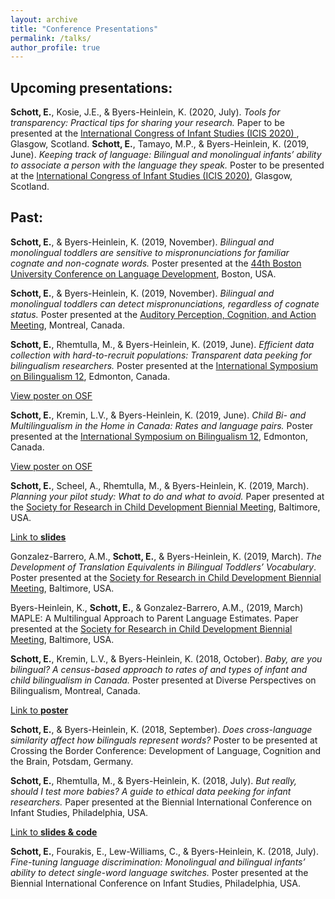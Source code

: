 ```yaml
---
layout: archive
title: "Conference Presentations"
permalink: /talks/
author_profile: true
---
```


Upcoming presentations:
-----
**Schott, E.**, Kosie, J.E., & Byers-Heinlein, K. (2020, July). *Tools for transparency: Practical tips for sharing your research.* Paper to be presented at the [International Congress of Infant Studies (ICIS 2020) ](https://infantstudies.org/congress-2020/), Glasgow, Scotland.
**Schott, E.**, Tamayo, M.P., & Byers-Heinlein, K. (2019, June). *Keeping track of language: Bilingual and monolingual infants’ ability to associate a person with the language they speak.* Poster to be presented at the [International Congress of Infant Studies (ICIS 2020)](https://infantstudies.org/congress-2020/), Glasgow, Scotland.

Past:
-----
**Schott, E.**, & Byers-Heinlein, K. (2019, November). *Bilingual and monolingual toddlers are sensitive to mispronunciations for familiar cognate and non-cognate words.* Poster presented at the [44th Boston University Conference on Language Development](https://www.bu.edu/bucld/), Boston, USA.

**Schott, E.**, & Byers-Heinlein, K. (2019, November). *Bilingual and monolingual toddlers can detect mispronunciations, regardless of cognate status.* Poster presented at the [Auditory Perception, Cognition, and Action Meeting](https://apcsociety.org/index.html), Montreal, Canada.

**Schott, E.**, Rhemtulla, M., & Byers-Heinlein, K. (2019, June). *Efficient data collection with hard-to-recruit populations: Transparent data peeking for bilingualism researchers.* Poster presented at the [International Symposium on Bilingualism 12](http://sites.psych.ualberta.ca/ISB12/), Edmonton, Canada.

[View poster on OSF](https://osf.io/egdcv/)

**Schott, E.**, Kremin, L.V., & Byers-Heinlein, K. (2019, June). *Child Bi- and Multilingualism in the Home in Canada: Rates and language pairs.* Poster presented at the [International Symposium on Bilingualism 12](http://sites.psych.ualberta.ca/ISB12/), Edmonton, Canada.

[View poster on OSF](https://osf.io/vn79w/)


**Schott, E.**, Scheel, A., Rhemtulla, M., & Byers-Heinlein, K. (2019, March). *Planning your pilot study: What to do and what to avoid.* Paper presented at the [Society for Research in Child Development Biennial Meeting](https://www.srcd.org/meetings/biennial-meeting/schedule-glance), Baltimore, USA.

[Link to **slides**](https://osf.io/qcwfz/)

Gonzalez-Barrero, A.M., **Schott, E.**, & Byers-Heinlein, K. (2019, March). *The Development of Translation Equivalents in Bilingual Toddlers’ Vocabulary*. Poster presented at the [Society for Research in Child Development Biennial Meeting](https://www.srcd.org/meetings/biennial-meeting/schedule-glance), Baltimore, USA.

Byers-Heinlein, K., **Schott, E.**, & Gonzalez-Barrero, A.M., (2019, March) MAPLE: A Multilingual Approach to Parent Language Estimates. Paper presented at the [Society for Research in Child Development Biennial Meeting](https://www.srcd.org/meetings/biennial-meeting/schedule-glance), Baltimore, USA.


**Schott, E.**, Kremin, L.V., & Byers-Heinlein, K. (2018, October). *Baby, are you bilingual? A census-based approach to rates of and types of infant and child bilingualism in Canada.* Poster presented at Diverse Perspectives on Bilingualism, Montreal, Canada.

[Link to **poster**](https://osf.io/4gekn/)


**Schott, E.**, & Byers-Heinlein, K. (2018, September). *Does cross-language similarity affect how bilinguals represent words?* Poster to be presented at Crossing the Border Conference: Development of Language, Cognition and the Brain, Potsdam, Germany.


**Schott, E.**, Rhemtulla, M., & Byers-Heinlein, K. (2018, July). *But really, should I test more babies? A guide to ethical data peeking for infant researchers.* Paper presented at the Biennial International Conference on Infant Studies, Philadelphia, USA.

[Link to **slides & code**](https://osf.io/cb6hw/)


**Schott, E.**, Fourakis, E., Lew-Williams, C., & Byers-Heinlein, K. (2018, July). *Fine-tuning language discrimination: Monolingual and bilingual infants’ ability to detect single-word language switches.* Poster presented at the Biennial International Conference on Infant Studies, Philadelphia, USA.

